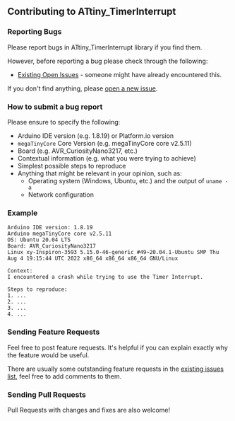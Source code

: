 ## Contributing to ATtiny_TimerInterrupt

### Reporting Bugs

Please report bugs in ATtiny_TimerInterrupt library if you find them.

However, before reporting a bug please check through the following:

* [Existing Open Issues](https://github.com/khoih-prog/ATtiny_TimerInterrupt/issues) - someone might have already encountered this.

If you don't find anything, please [open a new issue](https://github.com/khoih-prog/ATtiny_TimerInterrupt/issues/new).

### How to submit a bug report

Please ensure to specify the following:

* Arduino IDE version (e.g. 1.8.19) or Platform.io version
* `megaTinyCore` Core Version (e.g. megaTinyCore core v2.5.11)
* Board (e.g. AVR_CuriosityNano3217, etc.)
* Contextual information (e.g. what you were trying to achieve)
* Simplest possible steps to reproduce
* Anything that might be relevant in your opinion, such as:
  * Operating system (Windows, Ubuntu, etc.) and the output of `uname -a`
  * Network configuration


### Example

```
Arduino IDE version: 1.8.19
Arduino megaTinyCore core v2.5.11
OS: Ubuntu 20.04 LTS
Board: AVR_CuriosityNano3217
Linux xy-Inspiron-3593 5.15.0-46-generic #49~20.04.1-Ubuntu SMP Thu Aug 4 19:15:44 UTC 2022 x86_64 x86_64 x86_64 GNU/Linux

Context:
I encountered a crash while trying to use the Timer Interrupt.

Steps to reproduce:
1. ...
2. ...
3. ...
4. ...
```
### Sending Feature Requests

Feel free to post feature requests. It's helpful if you can explain exactly why the feature would be useful.

There are usually some outstanding feature requests in the [existing issues list](https://github.com/khoih-prog/ATtiny_TimerInterrupt/issues?q=is%3Aopen+is%3Aissue+label%3Aenhancement), feel free to add comments to them.

### Sending Pull Requests

Pull Requests with changes and fixes are also welcome!


